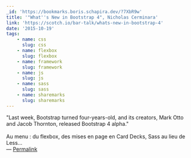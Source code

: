 ```yaml
---
_id: 'https://bookmarks.boris.schapira.dev/?7XbR9w'
title: '"What''s New in Bootstrap 4", Nicholas Cerminara'
link: 'https://scotch.io/bar-talk/whats-new-in-bootstrap-4'
date: '2015-10-19'
tags:
    - name: css
      slug: css
    - name: flexbox
      slug: flexbox
    - name: framework
      slug: framework
    - name: js
      slug: js
    - name: sass
      slug: sass
    - name: sharemarks
      slug: sharemarks
---
```


&quot;Last week, Bootstrap turned four-years-old, and its creators, Mark Otto
and Jacob Thornton, released Bootstrap 4 alpha.&quot;<br /> <br /> Au menu : du
flexbox, des mises en page en Card Decks, Sass au lieu de Less... <br>&#8212;
<a href="https://bookmarks.boris.schapira.dev/?7XbR9w" title="Permalink">Permalink</a>
